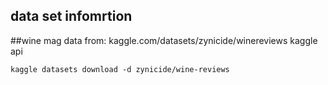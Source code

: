 ## data set infomrtion

##wine mag data
from: kaggle.com/datasets/zynicide/winereviews
kaggle api
```
kaggle datasets download -d zynicide/wine-reviews
```